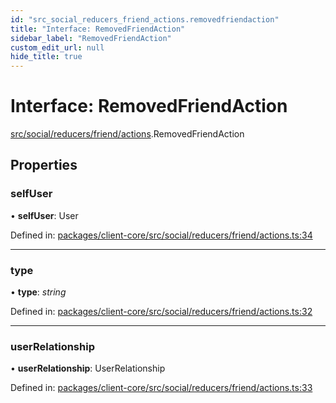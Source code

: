 ```yaml
---
id: "src_social_reducers_friend_actions.removedfriendaction"
title: "Interface: RemovedFriendAction"
sidebar_label: "RemovedFriendAction"
custom_edit_url: null
hide_title: true
---
```


# Interface: RemovedFriendAction

[src/social/reducers/friend/actions](../modules/src_social_reducers_friend_actions.md).RemovedFriendAction

## Properties

### selfUser

• **selfUser**: User

Defined in: [packages/client-core/src/social/reducers/friend/actions.ts:34](https://github.com/xr3ngine/xr3ngine/blob/716a06460/packages/client-core/src/social/reducers/friend/actions.ts#L34)

___

### type

• **type**: *string*

Defined in: [packages/client-core/src/social/reducers/friend/actions.ts:32](https://github.com/xr3ngine/xr3ngine/blob/716a06460/packages/client-core/src/social/reducers/friend/actions.ts#L32)

___

### userRelationship

• **userRelationship**: UserRelationship

Defined in: [packages/client-core/src/social/reducers/friend/actions.ts:33](https://github.com/xr3ngine/xr3ngine/blob/716a06460/packages/client-core/src/social/reducers/friend/actions.ts#L33)
